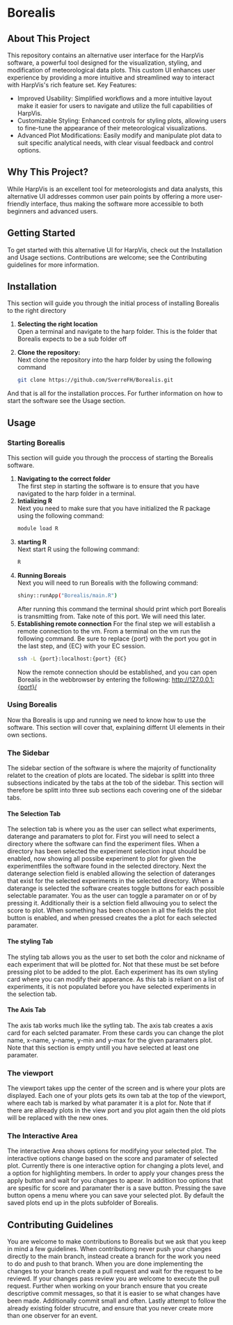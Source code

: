 # Borealis
## About This Project

This repository contains an alternative user interface for the HarpVis software, a powerful tool designed for the visualization, styling, and modification of meteorological data plots. This custom UI enhances user experience by providing a more intuitive and streamlined way to interact with HarpVis's rich feature set.
Key Features:

- Improved Usability: Simplified workflows and a more intuitive layout make it easier for users to navigate and utilize the full capabilities of HarpVis.
- Customizable Styling: Enhanced controls for styling plots, allowing users to fine-tune the appearance of their meteorological visualizations.
- Advanced Plot Modifications: Easily modify and manipulate plot data to suit specific analytical needs, with clear visual feedback and control options.

## Why This Project?

While HarpVis is an excellent tool for meteorologists and data analysts, this alternative UI addresses common user pain points by offering a more user-friendly interface, thus making the software more accessible to both beginners and advanced users.

## Getting Started

To get started with this alternative UI for HarpVis, check out the Installation and Usage sections. Contributions are welcome; see the Contributing guidelines for more information.

## Installation
This section will guide you through the initial process of installing Borealis to the right directory
1. **Selecting the right location**   
   Open a terminal and navigate to the harp folder.
   This is the folder that Borealis expects to be a sub folder off

2. **Clone the repository:**   
   Next clone the repository into the harp folder by using the following command
   ```bash
   git clone https://github.com/SverreFH/Borealis.git

And that is all for the installation procces. For further information on how to start the software see the Usage section.

## Usage   
### Starting Borealis   
This section will guide you through the proccess of starting the Borealis software.
1. **Navigating to the correct folder**   
   The first step in starting the software is to ensure that you have navigated to the harp folder in a terminal.
2. **Intializing R**   
   Next you need to make sure that you have initialized the R package using the following command:
   ```bash
   module load R
3. **starting R**   
   Next start R using the following command:
   ```bash
   R
4. **Running Boreais**   
   Next you will need to run Borealis with the following command:
   ```bash
   shiny::runApp("Borealis/main.R")
   ```   
   After running this command the terminal should print which port Borealis is transmitting from. Take note of this port. We will need this later.
5. **Establishing remote connection**
   For the final step we will establish a remote connection to the vm. From a terminal on the vm run the following command. Be sure to replace {port} with the port you got in the last step, and {EC} with your EC session.
   ```bash
   ssh -L {port}:localhost:{port} {EC}
   ```
   Now the remote connection should be established, and you can open Borealis in the webbrowser by entering the following: http://127.0.0.1:{port}/

### Using Borealis   
Now tha Borealis is upp and running we need to know how to use the software. This section will cover that, explaining differnt UI elements in their own sections.
### The Sidebar   
The sidebar section of the software is where the majority of functionality relatet to the creation of plots are located. The sidebar is splitt into three subsections indicated by the tabs at the tob of the sidebar. 
This section will therefore be splitt into three sub sections each covering one of the sidebar tabs.
#### The Selection Tab   
The selection tab is where you as the user can sellect what experiments, daterange and paramaters to plot for. First you will need to select a directory where the software can find the experiment files. When a directory has been selected
the experiment selection input should be enabled, now showing all possibe experiment to plot for given the experimentfiles the software found in the selected directory. Next the daterange selection field is enabled allowing the selection of dateranges that 
exist for the selected experiments in the selected directory. When a daterange is selected the software creates toggle buttons for each possible selectable paramater. You as the user can toggle a paramater on or of by pressing it. Additionally their is a selction field
allwouing you to select the score to plot. When something has been choosen in all the fields the plot button is enabled, and when pressed creates the a plot for each selected paramater. 
#### The styling Tab   
The styling tab allows you as the user to set both the color and nickname of each experiment that will be plotted for. Not that these must be set before pressing plot to be added to the plot. Each experiment has its own styling card where you can modify their apperance.
As this tab is reliant on a list of experiments, it is not populated before you have selected experiments in the selection tab. 
#### The Axis Tab   
The axis tab works much like the sytling tab. The axis tab creates a axis card for each selcted paramater. From these cards you can change the plot name, x-name, y-name, y-min and y-max for the given paramaters plot. Note that this section is empty untill you have selected 
at least one paramater.
### The viewport   
The viewport takes upp the center of the screen and is where your plots are displayed. Each one of your plots gets its own tab at the top of the viewport, where each tab is marked by what paramater it is a plot for. Note that if there are allready plots in the view port and you plot again
then the old plots will be replaced with the new ones. 
### The Interactive Area    
The interactive Area shows options for modifying your selected plot. The interactive options change based on the score and paramater of selected plot. Currently there is one interactive option for changing a plots level, and a option for highlighting members. In order to apply your changes press the 
apply button and wait for you changes to apear. In addition too options that are spesific for score and paramater ther is a save button. Pressing the save button opens a menu where you can save your selected plot. By default the saved plots end up in the plots subfolder of Borealis. 

## Contributing Guidelines   
You are welcome to make contributions to Borealis but we ask that you keep in mind a few guidelines. When contributiong never push your changes directly to the main branch, instead create a branch for the work you need to do and push to that branch. When you are done implementing the changes to your branch
create a pull request and wait for the request to be reviewd. If your changes pass review you are welcome to execute the pull request. Further when working on your branch ensure that you create descriptive commit messages, so that it is easier to se what changes have been made. Additionally commit small and often.
Lastly attempt to follow the already existing folder strucutre, and ensure that you never create more than one observer for an event. 
